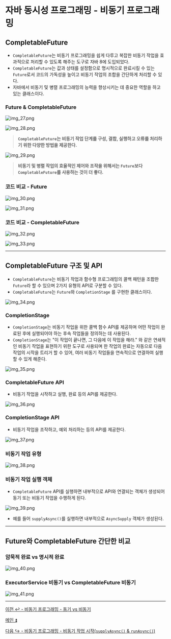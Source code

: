 # 자바 동시성 프로그래밍 - 비동기 프로그래밍

## CompletableFuture

- `CompletableFuture`는 비동기 프로그래밍을 쉽게 다루고 복잡한 비동기 작업을 효과적으로 처리할 수 있도록 해주는 도구로 자바 8에 도입되었다.
- `CompletableFuture`는 값과 상태를 설정함으로 명시적으로 완료시킬 수 있는 `Future`로서 코드의 가독성을 높이고 비동기 작업의 조합을 간단하게 처리할 수 있다.
- 자바에서 비동기 및 병렬 프로그래밍의 능력을 향상시키는 데 중요한 역할을 하고 있는 클래스이다.

### Future & CompletableFuture

![img_27.png](image/img_27.png)

![img_28.png](image/img_28.png)

> **`CompletableFuture`는 비동기 작업 단계를 구성, 결합, 실행하고 오류를 처리하기 위한 다양한 방법을 제공한다.**

![img_29.png](image/img_29.png)

> **비동기 및 병렬 작업의 효율적인 제어와 조작을 위해서는 `Future`보다 `CompletableFuture`를 사용하는 것이 더 좋다.**

### 코드 비교 - Future

![img_30.png](image/img_30.png)

![img_31.png](image/img_31.png)

### 코드 비교 - CompletableFuture

![img_32.png](image/img_32.png)

![img_33.png](image/img_33.png)

---

## CompletableFuture 구조 및 API

- `CompletableFuture`는 비동기 작업과 함수형 프로그래밍의 콜백 패턴을 조합한 `Future`라 할 수 있으며 2가지 유형의 API로 구분할 수 있다.
- `CompletableFuture`는 `Future`와 `CompletionStage` 를 구현한 클래스이다.

![img_34.png](image/img_34.png)

### CompletionStage

- `CompletionStage`는 비동기 작업을 위한 콜백 함수 API를 제공하며 어떤 작업이 완료된 후에 실행되어야 하는 후속 작업들을 정의하는 데 사용된다.
- `CompletionStage`는 "이 작업이 끝나면, 그 다음에 이 작업을 해라." 와 같은 연쇄적인 비동기 작업을 표현하기 위한 도구로 사용되며
    한 작업의 완료는 자동으로 다음 작업의 시작을 트리거 할 수 있어, 여러 비동기 작업들을 연속적으로 연결하여 실행할 수 있게 해준다.

![img_35.png](image/img_35.png)

### CompletableFuture API

- 비동기 작업을 시작하고 실행, 완료 등의 API를 제공한다.

![img_36.png](image/img_36.png)

### CompletionStage API

- 비동기 작업을 조작하고, 예외 처리하는 등의 API를 제공한다.

![img_37.png](image/img_37.png)

### 비동기 작업 유형

![img_38.png](image/img_38.png)

### 비동기 작업 실행 객체

- `CompletableFuture` API를 실행하면 내부적으로 API와 연결되는 객체가 생성되어 동기 또는 비동기 작업을 수행하게 된다.

![img_39.png](image/img_39.png)

- 예를 들어 `supplyAsync()`를 실행하면 내부적으로 `AsyncSupply` 객체가 생성된다.

---

## Future와 CompletableFuture 간단한 비교

### 암묵적 완료 vs 명시적 완료

![img_40.png](image/img_40.png)

### ExecutorService 비동기 vs CompletableFuture 비동기

![img_41.png](image/img_41.png)

---

[이전 ↩️ - 비동기 프로그래밍 - 동기 vs 비동기]()

[메인 ⏫](https://github.com/genesis12345678/TIL/blob/main/Java/reactive/Main.md)

[다음 ↪️ - 비동기 프로그래밍 - 비동기 작업 시작(`supplyAsync()` & `runAsync()`)]()